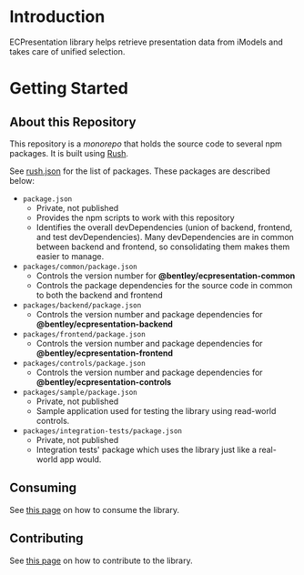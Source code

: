 # Introduction

ECPresentation library helps retrieve presentation data from iModels and
takes care of unified selection.

# Getting Started

## About this Repository

This repository is a *monorepo* that holds the source code to several npm
packages. It is built using [Rush](http://rushjs.io/).

See [rush.json](./rush.json) for the list of packages. These packages are
described below:
- `package.json`
  - Private, not published
  - Provides the npm scripts to work with this repository
  - Identifies the overall devDependencies (union of backend, frontend, and test
  devDependencies). Many devDependencies are in common between backend and
  frontend, so consolidating them makes them easier to manage.
- `packages/common/package.json`
  - Controls the version number for **@bentley/ecpresentation-common**
  - Controls the package dependencies for the source code in common to both the
  backend and frontend
- `packages/backend/package.json`
  - Controls the version number and package dependencies for **@bentley/ecpresentation-backend**
- `packages/frontend/package.json`
  - Controls the version number and package dependencies for **@bentley/ecpresentation-frontend**
- `packages/controls/package.json`
  - Controls the version number and package dependencies for **@bentley/ecpresentation-controls**
- `packages/sample/package.json`
  - Private, not published
  - Sample application used for testing the library using read-world
  controls.
- `packages/integration-tests/package.json`
  - Private, not published
  - Integration tests' package which uses the library just like a
  real-world app would.

## Consuming

See [this page](./docs/consume/index.md) on how to consume the library.

## Contributing

See [this page](./docs/contribute/index.md) on how to contribute to the library.
